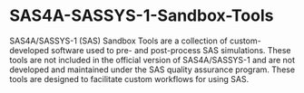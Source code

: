# SAS4A-SASSYS-1-Sandbox-Tools
SAS4A/SASSYS-1 (SAS) Sandbox Tools are a collection of custom-developed software used to pre- and post-process SAS simulations. These tools are not included in the official version of SAS4A/SASSYS-1 and are not developed and maintained under the SAS quality assurance program. These tools are designed to facilitate custom workflows for using SAS.
